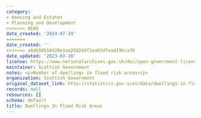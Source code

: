 ```yaml
---
category:
- Housing and Estates
- Planning and Development
<<<<<<< HEAD
date_created: '2014-07-29'
=======
date_created: ''
>>>>>>> a6db50550d20e3ae2582ddf2ea03d7ead19bca70
date_updated: '2023-03-10'
license: https://www.nationalarchives.gov.uk/doc/open-government-licence/version/3/
maintainer: Scottish Government
notes: <p>Number of dwellings in flood risk areas</p>
organization: Scottish Government
original_dataset_link: http://statistics.gov.scot/data/dwellings-in-flood-risk-areas
records: null
resources: []
schema: default
title: Dwellings In Flood Risk Areas
---
```

